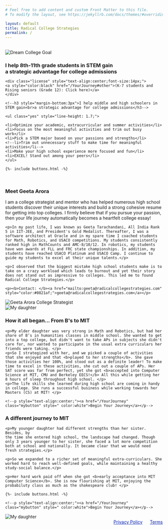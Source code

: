 ```yaml
---
# Feel free to add content and custom Front Matter to this file.
# To modify the layout, see https://jekyllrb.com/docs/themes/#overriding-theme-defaults

layout: default
title: Radical College Strategies
permalink: /
---
```

<br>
<sectionpd>
  <img class="sectionpdPicture sectionpdLeft" src="/images/goal.jpg" alt="Dream College Goal">

  <div class="sectionpdContent sectionpdRight">
    <h3 style="margin-bottom:3px">I help 8th-11th grade students in STEM gain<br>a strategic advantage for college admissions</h3>
    
    <div class="license" style="text-align:center;font-size:14px;">
    <a style="color:black" href="/YourJourney#other">(K-7 students and Rising seniors (Grade 12): Click here)</a> 
    </div> 

    <!--h3 style="margin-bottom:3px">I help middle and high schoolers in STEM gain<br>a strategic advantage for college admissions</h3--> 

    <ul class="yes" style="line-height: 1.7;">
    
    <li>Optimize your academic, extracurricular and summer activities</li>
    <li>Focus on the most meaningful activities and trim out busy work</li>
    <li>Pick a STEM major based on your passions and strengths</li>
    <!--li>Trim out unnecessary stuff to make time for meaningful activities</li-->
    <li>Make your high school experience more focused and fun</li>
    <li>EXCEL! Stand out among your peers</li>
    </ul>

    {%- include buttons.html -%}

  </div>
</sectionpd>
<br>

<sectionpd>
  <div class="sectionpdContent sectionpdLeft">
    <h3>Meet Geeta Arora</h3>
    <p>I am a college strategist and mentor who has helped numerous high school students discover their unique interests and build a strong cohesive resume for getting into top colleges. I firmly believe that if you pursue your passion, then your life journey automatically becomes a heartfelt college essay!</p>

    <p>In my past life, I was known as Geeta Tarachandani, All India Rank 5 in IIT-JEE, and President's Gold Medalist. Thereafter, I was a software architect at Oracle and in my spare time I coached students for Math, Robotics, and USACO competitions. My students consistently ranked high in MathCounts and AMC-8/10/12. In robotics, my students have won awards at FLL and FRC state championships. In addition, my students have reached USACO Platinum and USACO Camp. I continue to guide my students to excel at their unique talents.</p>

    <p>I observed that the biggest mistake high school students make is to take on a crazy workload which leads to burnout and yet their story does not stand out as impressive to colleges. This led me to found Radical College Strategies.</p> 

    <p><b>Contact: </b><a href="mailto:geeta@radicalcollegestrategies.com" style="color:#0821af;">geeta@radicalcollegestrategies.com</a></p>
  </div>
  <img class="sectionpdPicture sectionpdRight" src="/images/geeta.jpg" alt="Geeta Arora College Strategist">

</sectionpd>
<br>

<sectionpd>
  <img class="sectionpdPicture sectionpdLeft" src="/images/RiyaMIT.jpg" alt="My daughter">

  <div class="sectionpdContent sectionpdRight">
    <h3>How it all began... From B's to MIT</h3>

    <p>My elder daughter was very strong in Math and Robotics, but had her share of B’s in humanities classes in middle school. She wanted to get into a top college, but didn't want to take APs in subjects she didn't care for, nor wanted to participate in the usual extra curriculars her friends were taking. </p>
    <p>So I strategized with her, and we picked a couple of activities that she enjoyed and that <b>played to her strengths</b>. She gave those activities her 100%, and stood out as a definite leader! To make time to excel in these activities, she cut out a couple of APs. Her SAT score was far from perfect, yet she got <b>accepted into Computer Science at MIT, CMU and Berkeley EECS!</b> All this while getting her 8 hours of sleep throughout high school. </p>
    <p>The life skills she learned during high school are coming in handy in college. She runs a successful business while working towards her Masters (CS) at MIT! </p>

    <!--p style="text-align:center;"><a href="/YourJourney" class="mybutton" style=" color:white">Begin Your Journey</a></p-->
  </div>
</sectionpd>

<sectionpd>
  <div class="sectionpdContent sectionpdLeft">
    <h3>A different journey to MIT</h3>

    <p>My younger daughter had different strengths than her sister. Besides, by
    the time she entered high school, the landscape had changed. Though only 3 years younger to her sister, she faced a lot more competition both at school and nationally. It became clear that we would need fresh strategies.</p>
    
    <p>So we expanded to a richer set of meaningful extra-curriculars. She worked hard to reach well-defined goals, while maintaining a healthy study-social balance.</p>
    
    <p>Her hard work paid off when she got <b>early acceptance into MIT Computer Science</b>. She is now flourishing at MIT, enjoying the probabiluty class as much as the shakespeare club! </p>

    {%- include buttons.html -%}

    <!--p style="text-align:center;"><a href="/YourJourney" class="mybutton" style=" color:white">Begin Your Journey</a></p-->
  </div>
  <img class="sectionpdPicture sectionpdRight" src="/images/RaynaMIT.jpg" alt="My daughter">
</sectionpd>

<div class="license" style="text-align:right">
<a href="/Privacy" target="_blank" style="color: #0821af">Privacy Policy</a>
&nbsp;&nbsp;&nbsp;&nbsp;
<a href="/Terms" target="_blank" style="color: #0821af">Terms</a>
<br>
<br>
</div>
